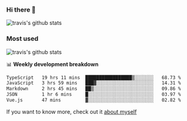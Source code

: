 ### Hi there 👋

<!--
**HondryTravis/HondryTravis** is a ✨ _special_ ✨ repository because its `README.md` (this file) appears on your GitHub profile.

Here are some ideas to get you started:

- 🔭 I’m currently working on ...
- 🌱 I’m currently learning ...
- 👯 I’m looking to collaborate on ...
- 🤔 I’m looking for help with ...
- 💬 Ask me about ...
- 📫 How to reach me: ...
- 😄 Pronouns: ...
- ⚡ Fun fact: ...
-->

![travis's github stats](https://github-readme-stats.vercel.app/api?username=HondryTravis&hide=stars)
### Most used
![travis's github stats](https://github-readme-stats.anuraghazra1.vercel.app/api/top-langs/?username=HondryTravis&layout=compact&hide_title=true)

📊 **Weekly development breakdown**

<!--START_SECTION:waka-->

```txt
TypeScript   19 hrs 11 mins  █████████████████▒░░░░░░░   68.73 %
JavaScript   3 hrs 59 mins   ███▓░░░░░░░░░░░░░░░░░░░░░   14.31 %
Markdown     2 hrs 45 mins   ██▒░░░░░░░░░░░░░░░░░░░░░░   09.86 %
JSON         1 hr 6 mins     █░░░░░░░░░░░░░░░░░░░░░░░░   03.97 %
Vue.js       47 mins         ▓░░░░░░░░░░░░░░░░░░░░░░░░   02.82 %
```

<!--END_SECTION:waka-->

If you want to know more, check out it [about myself](https://hondrytravis.github.io/)
